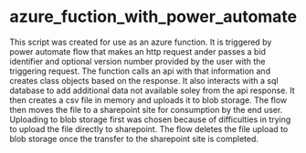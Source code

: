# azure_fuction_with_power_automate

This script was created for use as an azure function. It is triggered by power automate flow that makes an http request ander passes a bid identifier and optional version number provided by the user with the triggering request.
The function calls an api with that information and creates class objects based on the response. It also interacts with a sql database to add additional data not available soley from the api response. It then creates a csv file in memory and uploads it to blob storage. The flow then moves the file to a sharepoint site for consumption by the end user. Uploading to blob storage first was chosen because of difficulties in trying to upload the file directly to sharepoint. The flow deletes the file upload to blob storage once the transfer to the sharepoint site is completed.
